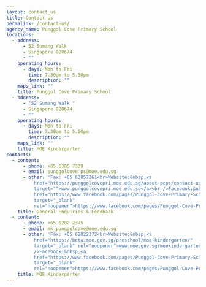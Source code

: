 ```yaml
---
layout: contact_us
title: Contact Us
permalink: /contact-us/
agency_name: Punggol Cove Primary School
locations:
  - address:
      - 52 Sumang Walk
      - Singapore 828674
      - ""
    operating_hours:
      - days: Mon to Fri
        time: 7.30am to 5.30pm
        description: ""
    maps_link: ""
    title: Punggol Cove Primary School
  - address:
      - "52 Sumang Walk "
      - Singapore 828674
      - ""
    operating_hours:
      - days: Mon to Fri
        time: 7.30am to 5.00pm
        description: ""
    maps_link: ""
    title: MOE Kindergarten
contacts:
  - content:
      - phone: +65 6385 7339
      - email: punggolcove_ps@moe.edu.sg
      - other: 'Fax: +65 63857261<br>Website:&nbsp;<a
          href="https://punggolcovepri.moe.edu.sg/about-pcps/contact-us"
          target="">www.punggolcovepri.moe.edu.sg</a><br />Facebook:&nbsp;<a
          href="https://www.facebook.com/pages/Punggol-Cove-Primary-School/1452277625087945?ref=aymt_homepage_panel"
          target="_blank"
          rel="noopener">https://www.facebook.com/pages/Punggol-Cove-Primary-School</a>'
    title: General Enquiries & Feedback
  - content:
      - phone: +65 6282 2375
      - email: mk_punggolcove@moe.edu.sg
      - other: 'Fax: +65 62822372<br>Website:&nbsp;<a
          href="https://beta.moe.gov.sg/preschool/moe-kindergarten/"
          target="_blank" rel="noopener">www.moe.gov.sg/moekindergarten</a><br
          />Facebook:&nbsp;<a
          href="https://www.facebook.com/pages/Punggol-Cove-Primary-School/1452277625087945?ref=aymt_homepage_panel"
          target="_blank"
          rel="noopener">https://www.facebook.com/pages/Punggol-Cove-Primary-School</a>'
    title: MOE Kindergarten
---
```

